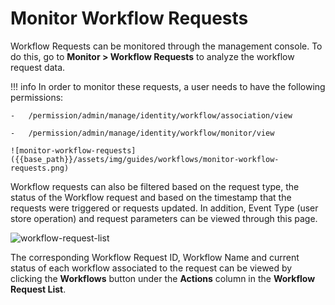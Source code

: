 # Monitor Workflow Requests

Workflow Requests can be monitored through the management console. To do this, go to **Monitor > Workflow Requests** to analyze the workflow
request data.

!!! info 
    In order to monitor these requests, a user needs to have the following permissions:

    -	/permission/admin/manage/identity/workflow/association/view

    -	/permission/admin/manage/identity/workflow/monitor/view

    ![monitor-workflow-requests]({{base_path}}/assets/img/guides/workflows/monitor-workflow-requests.png) 

Workflow requests can also be filtered based on the request type, the status of the Workflow request and based on the timestamp that the requests were triggered or requests updated. In addition, Event Type
(user store operation) and request parameters can be viewed through this page.

![workflow-request-list]({{base_path}}/assets/img/guides/workflows/workflow-request-list.png)

The corresponding Workflow Request ID, Workflow Name and current status of each workflow associated to the request can be viewed by clicking the **Workflows** button under the **Actions** column in the **Workflow Request List**.
    